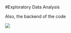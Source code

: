#Exploratory Data Analysis

Also, the backend of the code

![](https://github.com/adityavyasbme/GetSetHedge/blob/master/data/images/EDA_structure.jpg?raw=true)
